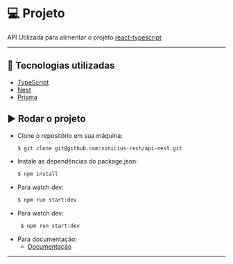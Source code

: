 # :computer: Projeto

API Utilizada para alimentar o projeto [react-typescript](https://github.com/vinicius-rech/react-typescript/)

---

## :rocket: Tecnologias utilizadas

- [TypeScript](https://www.typescriptlang.org/)
- [Nest](https://nestjs.com/)
- [Prisma](https://www.prisma.io/)

## :arrow_forward: Rodar o projeto

- Clone o repositório em sua máquina:
    ```sh
    $ git clone git@github.com:vinicius-rech/api-nest.git
    ```
- Instale as dependências do package.json:
    ```sh
    $ npm install
    ```
- Para watch dev:
    ```sh
    $ npm run start:dev
    ```
- Para watch dev:
   ```sh
    $ npm run start:dev
    ```
- Para documentação:
   - [Documentação](http://localhost:3000/api)
---
